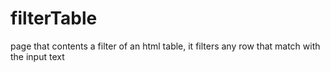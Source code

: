 # filterTable
page that contents a filter of an html table, it filters any row that match with the input text
